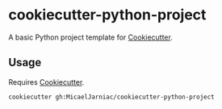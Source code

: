 # cookiecutter-python-project
A basic Python project template for [Cookiecutter][cookiecutter].

## Usage

Requires [Cookiecutter][cookiecutter].

```bash
cookiecutter gh:MicaelJarniac/cookiecutter-python-project
```

[cookiecutter]: https://github.com/cookiecutter/cookiecutter
